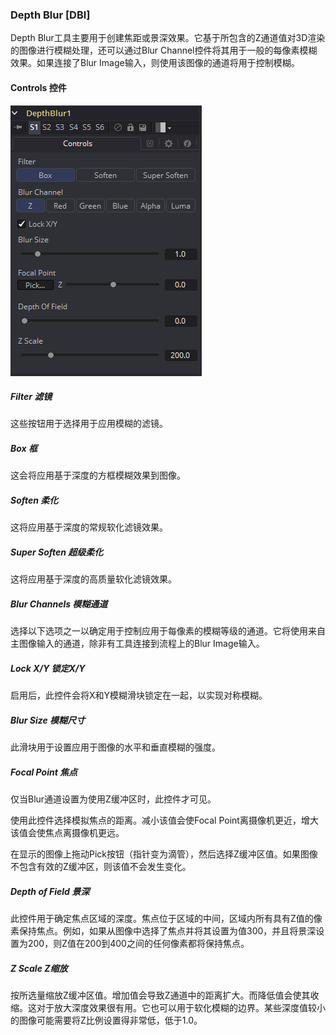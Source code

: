 ### Depth Blur [DBl]

Depth Blur工具主要用于创建焦距或景深效果。它基于所包含的Z通道值对3D渲染的图像进行模糊处理，还可以通过Blur Channel控件将其用于一般的每像素模糊效果。如果连接了Blur Image输入，则使用该图像的通道将用于控制模糊。

#### Controls 控件

![DBl_Controls](images/DBl_Controls.png)

##### Filter 滤镜

这些按钮用于选择用于应用模糊的滤镜。

##### Box 框

这会将应用基于深度的方框模糊效果到图像。

##### Soften 柔化

这将应用基于深度的常规软化滤镜效果。

##### Super Soften 超级柔化

这将应用基于深度的高质量软化滤镜效果。

##### Blur Channels 模糊通道

选择以下选项之一以确定用于控制应用于每像素的模糊等级的通道。它将使用来自主图像输入的通道，除非有工具连接到流程上的Blur Image输入。

##### Lock X/Y 锁定X/Y

启用后，此控件会将X和Y模糊滑块锁定在一起，以实现对称模糊。

##### Blur Size 模糊尺寸

此滑块用于设置应用于图像的水平和垂直模糊的强度。

##### Focal Point 焦点

仅当Blur通道设置为使用Z缓冲区时，此控件才可见。

使用此控件选择模拟焦点的距离。减小该值会使Focal Point离摄像机更近，增大该值会使焦点离摄像机更远。

在显示的图像上拖动Pick按钮（指针变为滴管），然后选择Z缓冲区值。如果图像不包含有效的Z缓冲区，则该值不会发生变化。

##### Depth of Field 景深

此控件用于确定焦点区域的深度。焦点位于区域的中间，区域内所有具有Z值的像素保持焦点。例如，如果从图像中选择了焦点并将其设置为值300，并且将景深设置为200，则Z值在200到400之间的任何像素都将保持焦点。

##### Z Scale Z缩放

按所选量缩放Z缓冲区值。增加值会导致Z通道中的距离扩大。而降低值会使其收缩。这对于放大深度效果很有用。它也可以用于软化模糊的边界。某些深度值较小的图像可能需要将Z比例设置得非常低，低于1.0。